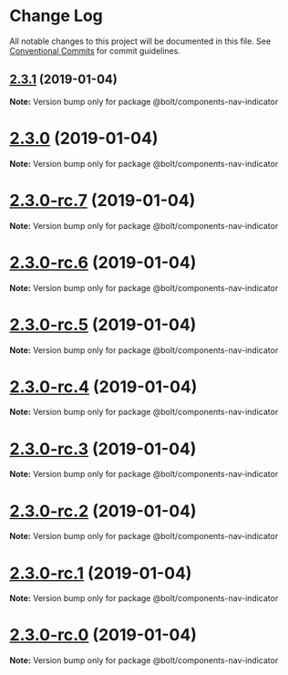 # Change Log

All notable changes to this project will be documented in this file.
See [Conventional Commits](https://conventionalcommits.org) for commit guidelines.

## [2.3.1](https://github.com/bolt-design-system/bolt/tree/master/packages/components/bolt-navbar/compare/v2.3.0...v2.3.1) (2019-01-04)

**Note:** Version bump only for package @bolt/components-nav-indicator





# [2.3.0](https://github.com/bolt-design-system/bolt/tree/master/packages/components/bolt-navbar/compare/v2.3.0-rc.7...v2.3.0) (2019-01-04)

**Note:** Version bump only for package @bolt/components-nav-indicator





# [2.3.0-rc.7](https://github.com/bolt-design-system/bolt/tree/master/packages/components/bolt-navbar/compare/v2.3.0-rc.6...v2.3.0-rc.7) (2019-01-04)

**Note:** Version bump only for package @bolt/components-nav-indicator





# [2.3.0-rc.6](https://github.com/bolt-design-system/bolt/tree/master/packages/components/bolt-navbar/compare/v2.3.0-rc.5...v2.3.0-rc.6) (2019-01-04)

**Note:** Version bump only for package @bolt/components-nav-indicator





# [2.3.0-rc.5](https://github.com/bolt-design-system/bolt/tree/master/packages/components/bolt-navbar/compare/v2.3.0-rc.4...v2.3.0-rc.5) (2019-01-04)

**Note:** Version bump only for package @bolt/components-nav-indicator





# [2.3.0-rc.4](https://github.com/bolt-design-system/bolt/tree/master/packages/components/bolt-navbar/compare/v2.3.0-rc.3...v2.3.0-rc.4) (2019-01-04)

**Note:** Version bump only for package @bolt/components-nav-indicator





# [2.3.0-rc.3](https://github.com/bolt-design-system/bolt/tree/master/packages/components/bolt-navbar/compare/v2.3.0-rc.2...v2.3.0-rc.3) (2019-01-04)

**Note:** Version bump only for package @bolt/components-nav-indicator





# [2.3.0-rc.2](https://github.com/bolt-design-system/bolt/tree/master/packages/components/bolt-navbar/compare/v2.3.0-rc.1...v2.3.0-rc.2) (2019-01-04)

**Note:** Version bump only for package @bolt/components-nav-indicator





# [2.3.0-rc.1](https://github.com/bolt-design-system/bolt/tree/master/packages/components/bolt-navbar/compare/vv2.3.0-rc.0...v2.3.0-rc.1) (2019-01-04)

**Note:** Version bump only for package @bolt/components-nav-indicator





# [2.3.0-rc.0](https://github.com/bolt-design-system/bolt/tree/master/packages/components/bolt-navbar/compare/v2.2.1...v2.3.0-rc.0) (2019-01-04)

**Note:** Version bump only for package @bolt/components-nav-indicator
